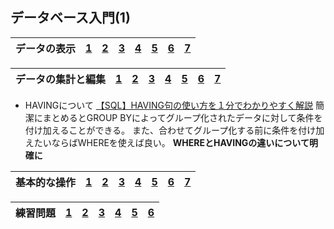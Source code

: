 ## データベース入門(1)
|データの表示|[1](https://github.com/kaneda05/algo/blob/main/2/database1/1/1.sql)|[2](https://github.com/kaneda05/algo/blob/main/2/database1/1/12.sql)|[3](https://github.com/kaneda05/algo/blob/main/2/database1/1/3.sql)|[4](https://github.com/kaneda05/algo/blob/main/2/database1/1/4.sql)|[5](https://github.com/kaneda05/algo/blob/main/2/database1/1/5.sql)|[6](https://github.com/kaneda05/algo/blob/main/2/database1/1/6.sql)|[7](https://github.com/kaneda05/algo/blob/main/2/database1/1/7.sql)|
|:--:|:--:|:--:|:--:|:--:|:--:|:--:|:--:|

|データの集計と編集|[1](https://github.com/kaneda05/algo/blob/main/2/database1/2/1.sql)|[2](https://github.com/kaneda05/algo/blob/main/2/database1/2/2.sql)|[3](https://github.com/kaneda05/algo/blob/main/2/database1/2/3.sql)|[4](https://github.com/kaneda05/algo/blob/main/2/database1/2/4.sql)|[5](https://github.com/kaneda05/algo/blob/main/2/database1/2/5.sql)|[6](https://github.com/kaneda05/algo/blob/main/2/database1/2/6.sql)|[7](https://github.com/kaneda05/algo/blob/main/2/database1/2/7.sql)|
|:--:|:--:|:--:|:--:|:--:|:--:|:--:|:--:|

- HAVINGについて
[【SQL】HAVING句の使い方を１分でわかりやすく解説](https://it-biz.online/it-skills/having/#toc1)
簡潔にまとめるとGROUP BYによってグループ化されたデータに対して条件を付け加えることができる。
また、合わせてグループ化する前に条件を付け加えたいならばWHEREを使えば良い。
<strong>WHEREとHAVINGの違いについて明確に</strong>

|基本的な操作|[1](https://github.com/kaneda05/algo/blob/main/2/database1/3/1.sql)|[2](https://github.com/kaneda05/algo/blob/main/2/database1/3/2.sql)|[3](https://github.com/kaneda05/algo/blob/main/2/database1/3/3.sql)|[4](https://github.com/kaneda05/algo/blob/main/2/database1/3/4.sql)|[5](https://github.com/kaneda05/algo/blob/main/2/database1/3/5.sql)|[6](https://github.com/kaneda05/algo/blob/main/2/database1/3/6.sql)|[7](https://github.com/kaneda05/algo/blob/main/2/database1/3/7.sql)|
|:--:|:--:|:--:|:--:|:--:|:--:|:--:|:--:|

|練習問題|[1](https://github.com/kaneda05/algo/blob/main/2/database1/4/1.sql)|[2](https://github.com/kaneda05/algo/blob/main/2/database1/4/2.sql)|[3](https://github.com/kaneda05/algo/blob/main/2/database1/4/3.sql)|[4](https://github.com/kaneda05/algo/blob/main/2/database1/4/4.sql)|[5](https://github.com/kaneda05/algo/blob/main/2/database1/4/5.sql)|[6](https://github.com/kaneda05/algo/blob/main/2/database1/4/6.sql)|
|:--:|:--:|:--:|:--:|:--:|:--:|:--:|